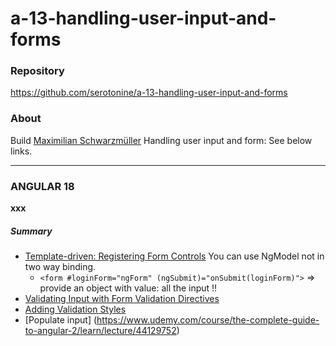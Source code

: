 # a-13-handling-user-input-and-forms 

### Repository
https://github.com/serotonine/a-13-handling-user-input-and-forms

### About
Build [Maximilian Schwarzmüller](https://www.udemy.com/user/maximilian-schwarzmuller) Handling user input and form: See below links.

***

### ANGULAR 18
**xxx**

##### Summary
- [Template-driven: Registering Form Controls](https://www.udemy.com/course/the-complete-guide-to-angular-2/learn/lecture/44129706)
  You can use NgModel not in two way binding. 
  - `<form #loginForm="ngForm" (ngSubmit)="onSubmit(loginForm)">` => provide an object with value: all the input !!
- [Validating Input with Form Validation Directives](https://www.udemy.com/course/the-complete-guide-to-angular-2/learn/lecture/44129726)
- [Adding Validation Styles](https://www.udemy.com/course/the-complete-guide-to-angular-2/learn/lecture/44129734)
- [Populate input] (https://www.udemy.com/course/the-complete-guide-to-angular-2/learn/lecture/44129752)